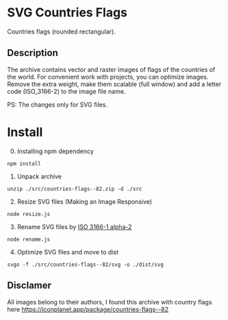 # SVG Countries Flags
Countries flags (rounded rectangular).

## Description
The archive contains vector and raster images of flags of the countries of the world.
For convenient work with projects, you can optimize images. Remove the extra weight, make them scalable (full window) and add a letter code (ISO_3166-2) to the image file name.

PS: The changes only for SVG files.

# Install

0. Installing npm dependency

```
npm install
```

1. Unpack archive

```
unzip ./src/countries-flags--82.zip -d ./src
```

2. Resize SVG files (Making an Image Responsive)

```
node resize.js
```

3. Rename SVG files by [ISO 3166-1 alpha-2](https://en.wikipedia.org/wiki/ISO_3166-2)

```
node rename.js
```

4. Optimize SVG files and move to dist

```
svgo -f ./src/countries-flags--82/svg -o ./dist/svg
```


## Disclamer
All images belong to their authors, I found this archive with country flags here https://iconplanet.app/package/countries-flags--82
